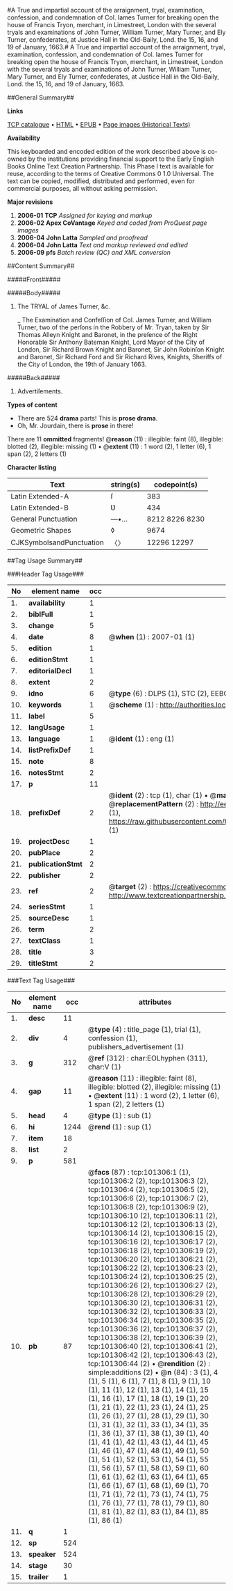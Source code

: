 #A True and impartial account of the arraignment, tryal, examination, confession, and condemnation of Col. Iames Turner for breaking open the house of Francis Tryon, merchant, in Limestreet, London with the several tryals and examinations of John Turner, William Turner, Mary Turner, and Ely Turner, confederates, at Justice Hall in the Old-Baily, Lond. the 15, 16, and 19 of January, 1663.#
A True and impartial account of the arraignment, tryal, examination, confession, and condemnation of Col. Iames Turner for breaking open the house of Francis Tryon, merchant, in Limestreet, London with the several tryals and examinations of John Turner, William Turner, Mary Turner, and Ely Turner, confederates, at Justice Hall in the Old-Baily, Lond. the 15, 16, and 19 of January, 1663.

##General Summary##

**Links**

[TCP catalogue](http://www.ota.ox.ac.uk/tcp/)  • 
[HTML](http://tei.it.ox.ac.uk/tcp/Texts-HTML/free/A71/A71144.html)  • 
[EPUB](http://tei.it.ox.ac.uk/tcp/Texts-EPUB/free/A71/A71144.epub) • 
[Page images (Historical Texts)](https://data.historicaltexts.jisc.ac.uk/view?pubId=eebo-13682375e&pageId=eebo-13682375e-101306-1)

**Availability**

This keyboarded and encoded edition of the
	       work described above is co-owned by the institutions
	       providing financial support to the Early English Books
	       Online Text Creation Partnership. This Phase I text is
	       available for reuse, according to the terms of Creative
	       Commons 0 1.0 Universal. The text can be copied,
	       modified, distributed and performed, even for
	       commercial purposes, all without asking permission.

**Major revisions**

1. __2006-01__ __TCP__ *Assigned for keying and markup*
1. __2006-02__ __Apex CoVantage__ *Keyed and coded from ProQuest page images*
1. __2006-04__ __John Latta__ *Sampled and proofread*
1. __2006-04__ __John Latta__ *Text and markup reviewed and edited*
1. __2006-09__ __pfs__ *Batch review (QC) and XML conversion*

##Content Summary##

#####Front#####

#####Body#####

1. The TRYAL of James Turner, &c.

    _ The Examination and Confeſſion of Col. James Turner, and William Turner, two of the perſons in the Robbery of Mr. Tryan, taken by Sir Thomas Alleyn Knight and Baronet, in the preſence of the Right Honorable Sir Anthony Bateman Knight, Lord Mayor of the City of London, Sir Richard Brown Knight and Baronet, Sir John Robinſon Knight and Baronet, Sir Richard Ford and Sir Richard Rives, Knights, Sheriffs of the City of London, the 19th of January 1663.

#####Back#####

1. Advertiſements.

**Types of content**

  * There are 524 **drama** parts! This is **prose drama**.
  * Oh, Mr. Jourdain, there is **prose** in there!

There are 11 **ommitted** fragments! 
 @__reason__ (11) : illegible: faint (8), illegible: blotted (2), illegible: missing (1)  •  @__extent__ (11) : 1 word (2), 1 letter (6), 1 span (2), 2 letters (1)

**Character listing**


|Text|string(s)|codepoint(s)|
|---|---|---|
|Latin Extended-A|ſ|383|
|Latin Extended-B|Ʋ|434|
|General Punctuation|—•…|8212 8226 8230|
|Geometric Shapes|◊|9674|
|CJKSymbolsandPunctuation|〈〉|12296 12297|

##Tag Usage Summary##

###Header Tag Usage###

|No|element name|occ|attributes|
|---|---|---|---|
|1.|__availability__|1||
|2.|__biblFull__|1||
|3.|__change__|5||
|4.|__date__|8| @__when__ (1) : 2007-01 (1)|
|5.|__edition__|1||
|6.|__editionStmt__|1||
|7.|__editorialDecl__|1||
|8.|__extent__|2||
|9.|__idno__|6| @__type__ (6) : DLPS (1), STC (2), EEBO-CITATION (1), OCLC (1), VID (1)|
|10.|__keywords__|1| @__scheme__ (1) : http://authorities.loc.gov/ (1)|
|11.|__label__|5||
|12.|__langUsage__|1||
|13.|__language__|1| @__ident__ (1) : eng (1)|
|14.|__listPrefixDef__|1||
|15.|__note__|8||
|16.|__notesStmt__|2||
|17.|__p__|11||
|18.|__prefixDef__|2| @__ident__ (2) : tcp (1), char (1)  •  @__matchPattern__ (2) : ([0-9\-]+):([0-9IVX]+) (1), (.+) (1)  •  @__replacementPattern__ (2) : http://eebo.chadwyck.com/downloadtiff?vid=$1&page=$2 (1), https://raw.githubusercontent.com/textcreationpartnership/Texts/master/tcpchars.xml#$1 (1)|
|19.|__projectDesc__|1||
|20.|__pubPlace__|2||
|21.|__publicationStmt__|2||
|22.|__publisher__|2||
|23.|__ref__|2| @__target__ (2) : https://creativecommons.org/publicdomain/zero/1.0/ (1), http://www.textcreationpartnership.org/docs/. (1)|
|24.|__seriesStmt__|1||
|25.|__sourceDesc__|1||
|26.|__term__|2||
|27.|__textClass__|1||
|28.|__title__|3||
|29.|__titleStmt__|2||


###Text Tag Usage###

|No|element name|occ|attributes|
|---|---|---|---|
|1.|__desc__|11||
|2.|__div__|4| @__type__ (4) : title_page (1), trial (1), confession (1), publishers_advertisement (1)|
|3.|__g__|312| @__ref__ (312) : char:EOLhyphen (311), char:V (1)|
|4.|__gap__|11| @__reason__ (11) : illegible: faint (8), illegible: blotted (2), illegible: missing (1)  •  @__extent__ (11) : 1 word (2), 1 letter (6), 1 span (2), 2 letters (1)|
|5.|__head__|4| @__type__ (1) : sub (1)|
|6.|__hi__|1244| @__rend__ (1) : sup (1)|
|7.|__item__|18||
|8.|__list__|2||
|9.|__p__|581||
|10.|__pb__|87| @__facs__ (87) : tcp:101306:1 (1), tcp:101306:2 (2), tcp:101306:3 (2), tcp:101306:4 (2), tcp:101306:5 (2), tcp:101306:6 (2), tcp:101306:7 (2), tcp:101306:8 (2), tcp:101306:9 (2), tcp:101306:10 (2), tcp:101306:11 (2), tcp:101306:12 (2), tcp:101306:13 (2), tcp:101306:14 (2), tcp:101306:15 (2), tcp:101306:16 (2), tcp:101306:17 (2), tcp:101306:18 (2), tcp:101306:19 (2), tcp:101306:20 (2), tcp:101306:21 (2), tcp:101306:22 (2), tcp:101306:23 (2), tcp:101306:24 (2), tcp:101306:25 (2), tcp:101306:26 (2), tcp:101306:27 (2), tcp:101306:28 (2), tcp:101306:29 (2), tcp:101306:30 (2), tcp:101306:31 (2), tcp:101306:32 (2), tcp:101306:33 (2), tcp:101306:34 (2), tcp:101306:35 (2), tcp:101306:36 (2), tcp:101306:37 (2), tcp:101306:38 (2), tcp:101306:39 (2), tcp:101306:40 (2), tcp:101306:41 (2), tcp:101306:42 (2), tcp:101306:43 (2), tcp:101306:44 (2)  •  @__rendition__ (2) : simple:additions (2)  •  @__n__ (84) : 3 (1), 4 (1), 5 (1), 6 (1), 7 (1), 8 (1), 9 (1), 10 (1), 11 (1), 12 (1), 13 (1), 14 (1), 15 (1), 16 (1), 17 (1), 18 (1), 19 (1), 20 (1), 21 (1), 22 (1), 23 (1), 24 (1), 25 (1), 26 (1), 27 (1), 28 (1), 29 (1), 30 (1), 31 (1), 32 (1), 33 (1), 34 (1), 35 (1), 36 (1), 37 (1), 38 (1), 39 (1), 40 (1), 41 (1), 42 (1), 43 (1), 44 (1), 45 (1), 46 (1), 47 (1), 48 (1), 49 (1), 50 (1), 51 (1), 52 (1), 53 (1), 54 (1), 55 (1), 56 (1), 57 (1), 58 (1), 59 (1), 60 (1), 61 (1), 62 (1), 63 (1), 64 (1), 65 (1), 66 (1), 67 (1), 68 (1), 69 (1), 70 (1), 71 (1), 72 (1), 73 (1), 74 (1), 75 (1), 76 (1), 77 (1), 78 (1), 79 (1), 80 (1), 81 (1), 82 (1), 83 (1), 84 (1), 85 (1), 86 (1)|
|11.|__q__|1||
|12.|__sp__|524||
|13.|__speaker__|524||
|14.|__stage__|30||
|15.|__trailer__|1||
